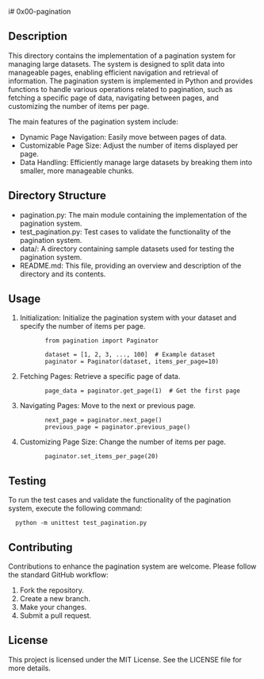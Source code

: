  i# 0x00-pagination

## Description

This directory contains the implementation of a pagination system for managing large datasets. The system is designed to split data into manageable pages, enabling efficient navigation and retrieval of information. The pagination system is implemented in Python and provides functions to handle various operations related to pagination, such as fetching a specific page of data, navigating between pages, and customizing the number of items per page.

The main features of the pagination system include:

- Dynamic Page Navigation: Easily move between pages of data.
- Customizable Page Size: Adjust the number of items displayed per page.
- Data Handling: Efficiently manage large datasets by breaking them into smaller, more manageable chunks.

## Directory Structure

- pagination.py: The main module containing the implementation of the pagination system.
- test_pagination.py: Test cases to validate the functionality of the pagination system.
- data/: A directory containing sample datasets used for testing the pagination system.
- README.md: This file, providing an overview and description of the directory and its contents.

## Usage

1. Initialization:
Initialize the pagination system with your dataset and specify the number of items per page.

              from pagination import Paginator

              dataset = [1, 2, 3, ..., 100]  # Example dataset
              paginator = Paginator(dataset, items_per_page=10)

2. Fetching Pages:
Retrieve a specific page of data.

              page_data = paginator.get_page(1)  # Get the first page

3. Navigating Pages:
Move to the next or previous page.

              next_page = paginator.next_page()
              previous_page = paginator.previous_page()

4. Customizing Page Size:
Change the number of items per page.

              paginator.set_items_per_page(20)

## Testing

To run the test cases and validate the functionality of the pagination system, execute the following command:

      python -m unittest test_pagination.py

## Contributing

Contributions to enhance the pagination system are welcome. Please follow the standard GitHub workflow:

1. Fork the repository.
2. Create a new branch.
3. Make your changes.
4. Submit a pull request.

## License

This project is licensed under the MIT License. See the LICENSE file for more details.

